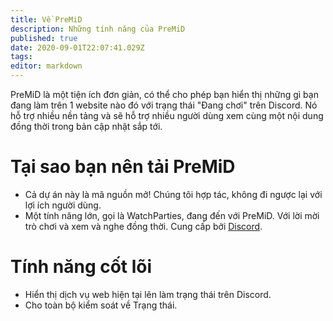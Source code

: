```yaml
---
title: Về PreMiD
description: Những tính năng của PreMiD
published: true
date: 2020-09-01T22:07:41.029Z
tags:
editor: markdown
---
```


PreMiD là một tiện ích đơn giản, có thể cho phép bạn hiển thị những gì bạn đang làm trên 1 website nào đó với trạng thái "Đang chơi" trên Discord. Nó hỗ trợ nhiều nền tảng và sẽ hỗ trợ nhiều người dùng xem cùng một nội dung đồng thời trong bản cập nhật sắp tới.

# Tại sao bạn nên tải PreMiD
- Cả dự án này là mã nguồn mở! Chúng tôi hợp tác, không đi ngược lại với lợi ích người dùng.
- Một tính năng lớn, gọi là WatchParties, đang đến với PreMiD. Với lời mời trò chơi và xem và nghe đồng thời. Cung cấp bởi [Discord](https://discordapp.com/).

# Tính năng cốt lõi
- Hiển thị dịch vụ web hiện tại lên làm trạng thái trên Discord.
- Cho toàn bộ kiểm soát về Trạng thái.